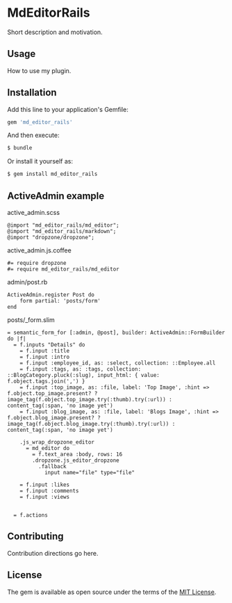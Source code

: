 # MdEditorRails
Short description and motivation.

## Usage
How to use my plugin.

## Installation
Add this line to your application's Gemfile:

```ruby
gem 'md_editor_rails'
```

And then execute:
```bash
$ bundle
```

Or install it yourself as:
```bash
$ gem install md_editor_rails
```

## ActiveAdmin example

active_admin.scss

```
@import "md_editor_rails/md_editor";
@import "md_editor_rails/markdown";
@import "dropzone/dropzone";
```

active_admin.js.coffee

```
#= require dropzone
#= require md_editor_rails/md_editor
```


admin/post.rb

```
ActiveAdmin.register Post do
    form partial: 'posts/form'
end
```


posts/_form.slim

```
= semantic_form_for [:admin, @post], builder: ActiveAdmin::FormBuilder do |f|
  = f.inputs "Details" do
    = f.input :title
    = f.input :intro
    = f.input :employee_id, as: :select, collection: ::Employee.all
    = f.input :tags, as: :tags, collection: ::BlogCategory.pluck(:slug), input_html: { value: f.object.tags.join(',') }
    = f.input :top_image, as: :file, label: 'Top Image', :hint => f.object.top_image.present? ? image_tag(f.object.top_image.try(:thumb).try(:url)) : content_tag(:span, 'no image yet')
    = f.input :blog_image, as: :file, label: 'Blogs Image', :hint => f.object.blog_image.present? ? image_tag(f.object.blog_image.try(:thumb).try(:url)) : content_tag(:span, 'no image yet')

    .js_wrap_dropzone_editor
      = md_editor do
        = f.text_area :body, rows: 16
        .dropzone.js_editor_dropzone
          .fallback
            input name="file" type="file"

    = f.input :likes
    = f.input :comments
    = f.input :views


  = f.actions
```

## Contributing
Contribution directions go here.

## License
The gem is available as open source under the terms of the [MIT License](http://opensource.org/licenses/MIT).

